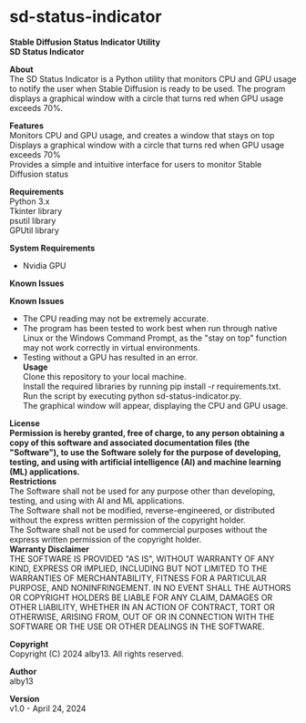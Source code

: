 # sd-status-indicator  
**Stable Diffusion Status Indicator Utility**  
**SD Status Indicator**  
  
**About**  
The SD Status Indicator is a Python utility that monitors CPU and GPU usage to notify the user when Stable Diffusion is ready to be used.  The program displays a graphical window with a circle that turns red when GPU usage exceeds 70%.  
  
**Features**  
Monitors CPU and GPU usage, and creates a window that stays on top  
Displays a graphical window with a circle that turns red when GPU usage exceeds 70%  
Provides a simple and intuitive interface for users to monitor Stable Diffusion status  
  
**Requirements**  
Python 3.x  
Tkinter library  
psutil library  
GPUtil library  
  
**System Requirements**  
- Nvidia GPU  
  
**Known Issues**  
  
**Known Issues**  
- The CPU reading may not be extremely accurate.  
- The program has been tested to work best when run through native Linux or the Windows Command Prompt, as the "stay on top" function may not work correctly in virtual environments.  
- Testing without a GPU has resulted in an error.  
**Usage**  
Clone this repository to your local machine.  
Install the required libraries by running pip install -r requirements.txt.  
Run the script by executing python sd-status-indicator.py.  
The graphical window will appear, displaying the CPU and GPU usage.  
  
**License**  
**Permission is hereby granted, free of charge, to any person obtaining a copy of this software and associated documentation files (the "Software"), to use the Software solely for the purpose of developing, testing, and using with artificial intelligence (AI) and machine learning (ML) applications.**  
**Restrictions**  
The Software shall not be used for any purpose other than developing, testing, and using with AI and ML applications.  
The Software shall not be modified, reverse-engineered, or distributed without the express written permission of the copyright holder.  
The Software shall not be used for commercial purposes without the express written permission of the copyright holder.  
**Warranty Disclaimer**  
THE SOFTWARE IS PROVIDED "AS IS", WITHOUT WARRANTY OF ANY KIND, EXPRESS OR IMPLIED, INCLUDING BUT NOT LIMITED TO THE WARRANTIES OF MERCHANTABILITY, FITNESS FOR A PARTICULAR PURPOSE, AND NONINFRINGEMENT. IN NO EVENT SHALL THE AUTHORS OR COPYRIGHT HOLDERS BE LIABLE FOR ANY CLAIM, DAMAGES OR OTHER LIABILITY, WHETHER IN AN ACTION OF CONTRACT, TORT OR OTHERWISE, ARISING FROM, OUT OF OR IN CONNECTION WITH THE SOFTWARE OR THE USE OR OTHER DEALINGS IN THE SOFTWARE.  
  
**Copyright**  
Copyright (C) 2024 alby13. All rights reserved.  
  
**Author**  
alby13  
  
**Version**  
v1.0 - April 24, 2024  
